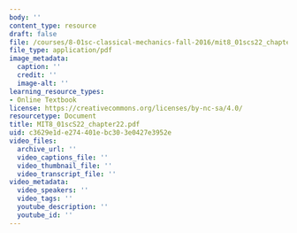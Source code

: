 ```yaml
---
body: ''
content_type: resource
draft: false
file: /courses/8-01sc-classical-mechanics-fall-2016/mit8_01scs22_chapter22.pdf
file_type: application/pdf
image_metadata:
  caption: ''
  credit: ''
  image-alt: ''
learning_resource_types:
- Online Textbook
license: https://creativecommons.org/licenses/by-nc-sa/4.0/
resourcetype: Document
title: MIT8_01scS22_chapter22.pdf
uid: c3629e1d-e274-401e-bc30-3e0427e3952e
video_files:
  archive_url: ''
  video_captions_file: ''
  video_thumbnail_file: ''
  video_transcript_file: ''
video_metadata:
  video_speakers: ''
  video_tags: ''
  youtube_description: ''
  youtube_id: ''
---
```

